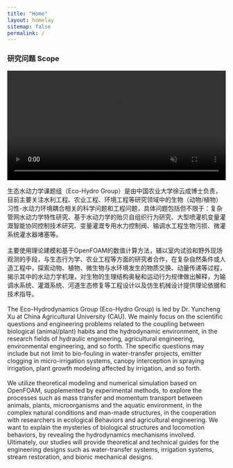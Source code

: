 ```yaml
---
title: "Home"
layout: homelay
sitemap: false
permalink: /
---
```



### 研究问题 Scope

<video
      id="my-video"
      class="video-js"
      muted
      autoplay
      loop
      width="100%"
      style="background: #000;mix-blend-mode:multiply;"
      >
      <source src="{{site.url}}{{site.baseurl}}/images/teampic/ELJ_s.mp4" type="video/mp4" />
    </video>

生态水动力学课题组（Eco-Hydro Group）是由中国农业大学徐云成博士负责，目前主要关注水利工程、农业工程、环境工程等研究领域中的生物（动物/植物）习性-水动力环境耦合相关的科学问题和工程问题，具体问题包括但不限于：复杂管网水动力学特性研究、基于水动力学的贻贝自组织行为研究、大型喷灌机变量灌溉智能协同控制技术研究、变量灌溉专用水力控制阀、输调水工程生物污损、微灌系统灌水器堵塞等。
<br> <br> 
主要使用理论建模和基于OpenFOAM的数值计算方法，辅以室内试验和野外现场观测的手段，与生态行为学、农业工程等方面的研究者合作，在复杂自然条件或人造工程中，探索动物、植物、微生物与水环境发生的物质交换、动量传递等过程，揭示其中的水动力学机理，对生物的生理结构奥秘和运动行为规律做出解释，为输调水系统、灌溉系统、河道生态修复等工程设计以及仿生机械设计提供理论依据和技术指导。
<br><br> 
The Eco-Hydrodynamics Group (Eco-Hydro Group) is led by Dr. Yuncheng Xu at China Agricultural University (CAU). We mainly focus on the scientific questions and engineering problems related to the coupling between biological (animal/plant)   habits and the hydrodynamic environment, in the research fields of hydraulic engineering, agricultural engineering, environmental engineering, and so forth. The specific questions may include but not limit to bio-fouling in water-transfer  projects, emitter clogging in micro-irrigation systems, canopy interception in spraying irrigation, plant growth modeling affected by irrigation, and so forth.
<br><br> 
We utilize theoretical modeling and numerical simulation based on OpenFOAM, supplemented by experimental methods, to explore the processes such as mass transfer and momentum transport between animals, plants, microorganisms and the  aquatic environment, in the complex natural conditions and man-made structures, in the cooperation with researchers in ecological Behaviors and agricultural engineering. We want to explain the mysteries of biological structures and locomotion  behaviors, by revealing the hydrodynamics mechanisms involved. Ultimately, our studies will provide theoretical and technical guides for the engineering designs such as water-transfer systems, irrigation systems, stream restoration, and bionic mechanical designs.


